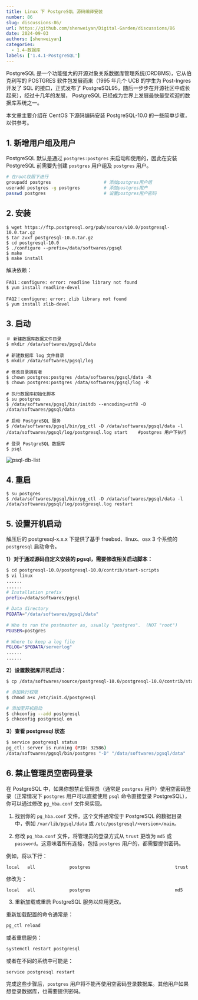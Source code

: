 ```yaml
---
title: Linux 下 PostgreSQL 源码编译安装
number: 86
slug: discussions-86/
url: https://github.com/shenweiyan/Digital-Garden/discussions/86
date: 2024-09-03
authors: [shenweiyan]
categories: 
  - 1.4-数据库
labels: ['1.4.1-PostgreSQL']
---
```


PostgreSQL 是一个功能强大的开源对象关系数据库管理系统(ORDBMS)，它从伯克利写的 POSTGRES 软件包发展而来（1995 年几个 UCB 的学生为 Post-Ingres 开发了 SQL 的接口，正式发布了 PostgreSQL95，随后一步步在开源社区中成长起来），经过十几年的发展， PostgreSQL 已经成为世界上发展最快最受欢迎的数据库系统之一。

本文章主要介绍在 CentOS 下源码编码安装 PostgreSQL-10.0 的一些简单步骤，以供参考。

<!-- more -->

## 1. 新增用户组及用户

PostgreSQL 默认是通过 `postgres:postgres` 来启动和使用的，因此在安装 PostgreSQL 前需要先创建 `postgres` 用户组及 `postgres` 用户。

```bash
# 在root权限下进行
groupadd postgres                    # 添加postgres用户组
useradd postgres -g postgres         # 添加postgres用户
passwd postgres                      # 设置postgres用户密码
```

## 2. 安装

```
$ wget https://ftp.postgresql.org/pub/source/v10.0/postgresql-10.0.tar.gz
$ tar zvxf postgresql-10.0.tar.gz
$ cd postgresql-10.0
$ ./configure --prefix=/data/softwares/pgsql
$ make
$ make install
```

解决依赖：

```
FAQ1：configure: error: readline library not found
$ yum install readline-devel

FAQ2：configure: error: zlib library not found
$ yum install zlib-devel
```

## 3. 启动

```
＃ 新建数据库数据文件目录
$ mkdir /data/softwares/pgsql/data
 
# 新建数据库 log 文件目录
$ mkdir /data/softwares/pgsql/log
 
# 修改目录拥有者
$ chown postgres:postgres /data/softwares/pgsql/data -R
$ chown postgres:postgres /data/softwares/pgsql/log -R
 
# 执行数据库初始化脚本
$ su postgres
$ /data/softwares/pgsql/bin/initdb --encoding=utf8 -D /data/softwares/pgsql/data
 
# 启动 PostgreSQL 服务
$ /data/softwares/pgsql/bin/pg_ctl -D /data/softwares/pgsql/data -l /data/softwares/pgsql/log/postgresql.log start    #postgres 用户下执行
 
# 登录 PostgreSQL 数据库
$ psql
```

![psql-db-list](https://kg.weiyan.cc/2024/09/psql-db-list.webp)

## 4. 重启

```
$ su postgres
$ /data/softwares/pgsql/bin/pg_ctl -D /data/softwares/pgsql/data -l /data/softwares/pgsql/log/postgresql.log restart
```

## 5. 设置开机启动

解压后的 postgresql-x.x.x 下提供了基于 freebsd、linux、osx 3 个系统的 `postgresql` 启动命令。

**1）对于通过源码自定义安装的 pgsql，需要修改相关启动脚本：**

```bash
$ cd postgresql-10.0/postgresql-10.0/contrib/start-scripts
$ vi linux
......
......
# Installation prefix
prefix=/data/softwares/pgsql
  
# Data directory
PGDATA="/data/softwares/pgsql/data"
  
# Who to run the postmaster as, usually "postgres".  (NOT "root")
PGUSER=postgres
  
# Where to keep a log file
PGLOG="$PGDATA/serverlog"
......
......
```

**2）设置数据库开机启动：**

```bash
$ cp /data/softwares/source/postgresql-10.0/postgresql-10.0/contrib/start-scripts/linux /etc/init.d/postgresql

# 添加执行权限
$ chmod a+x /etc/init.d/postgresql

# 添加至开机启动
$ chkconfig --add postgresql
$ chkconfig postgresql on
```

**3）查看 postgresql 状态**

```bash
$ service postgresql status
pg_ctl: server is running (PID: 32586)
/data/softwares/pgsql/bin/postgres "-D" "/data/softwares/pgsql/data"
```

## 6. 禁止管理员空密码登录

在 PostgreSQL 中，如果你想禁止管理员（通常是 `postgres` 用户）使用空密码登录（正常情况下 `postgres` 用户可以直接使用 `psql` 命令直接登录 PostgreSQL），你可以通过修改 `pg_hba.conf` 文件来实现。

1. 找到你的 `pg_hba.conf` 文件。这个文件通常位于 PostgreSQL 的数据目录中，例如 `/var/lib/pgsql/data` 或 `/etc/postgresql/<version>/main`。

2. 修改 `pg_hba.conf` 文件，将管理员的登录方式从 `trust` 更改为 `md5` 或 `password`。这意味着所有连接，包括 `postgres` 用户的，都需要提供密码。

例如，将以下行：
```
local   all             postgres                                trust
```

修改为：
```
local   all             postgres                                md5
```

3. 重新加载或重启 PostgreSQL 服务以应用更改。

重新加载配置的命令通常是：
```bash
pg_ctl reload
```

或者重启服务：
```bash
systemctl restart postgresql
```

或者在不同的系统中可能是：
```bash
service postgresql restart
```

完成这些步骤后，`postgres` 用户将不能再使用空密码登录数据库。其他用户如果想登录数据库，也需要提供密码。


<script src="https://giscus.app/client.js"
	data-repo="shenweiyan/Digital-Garden"
	data-repo-id="R_kgDOKgxWlg"
	data-mapping="number"
	data-term="86"
	data-reactions-enabled="1"
	data-emit-metadata="0"
	data-input-position="bottom"
	data-theme="light"
	data-lang="zh-CN"
	crossorigin="anonymous"
	async>
</script>
